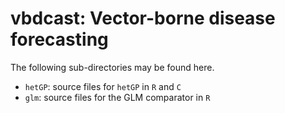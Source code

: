 # vbdcast: Vector-borne disease forecasting

The following sub-directories may be found here.

* `hetGP`: source files for `hetGP` in `R` and `C`
* `glm`: source files for the GLM comparator in `R`